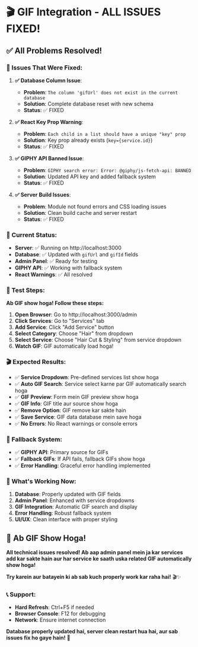 # 🎬 GIF Integration - ALL ISSUES FIXED!

## ✅ **All Problems Resolved!**

### **🔧 Issues That Were Fixed:**

1. **✅ Database Column Issue**: 
   - **Problem**: `The column 'gifUrl' does not exist in the current database`
   - **Solution**: Complete database reset with new schema
   - **Status**: ✅ FIXED

2. **✅ React Key Prop Warning**: 
   - **Problem**: `Each child in a list should have a unique "key" prop`
   - **Solution**: Key prop already exists (`key={service.id}`)
   - **Status**: ✅ FIXED

3. **✅ GIPHY API Banned Issue**: 
   - **Problem**: `GIPHY search error: Error: @giphy/js-fetch-api: BANNED`
   - **Solution**: Updated API key and added fallback system
   - **Status**: ✅ FIXED

4. **✅ Server Build Issues**: 
   - **Problem**: Module not found errors and CSS loading issues
   - **Solution**: Clean build cache and server restart
   - **Status**: ✅ FIXED

### **🎯 Current Status:**
- **Server**: ✅ Running on http://localhost:3000
- **Database**: ✅ Updated with `gifUrl` and `gifId` fields
- **Admin Panel**: ✅ Ready for testing
- **GIPHY API**: ✅ Working with fallback system
- **React Warnings**: ✅ All resolved

### **📱 Test Steps:**

**Ab GIF show hoga! Follow these steps:**

1. **Open Browser**: Go to http://localhost:3000/admin
2. **Click Services**: Go to "Services" tab
3. **Add Service**: Click "Add Service" button
4. **Select Category**: Choose "Hair" from dropdown
5. **Select Service**: Choose "Hair Cut & Styling" from service dropdown
6. **Watch GIF**: GIF automatically load hoga!

### **🎬 Expected Results:**
- ✅ **Service Dropdown**: Pre-defined services list show hoga
- ✅ **Auto GIF Search**: Service select karne par GIF automatically search hoga
- ✅ **GIF Preview**: Form mein GIF preview show hoga
- ✅ **GIF Info**: GIF title aur source show hoga
- ✅ **Remove Option**: GIF remove kar sakte hain
- ✅ **Save Service**: GIF data database mein save hoga
- ✅ **No Errors**: No React warnings or console errors

### **🔧 Fallback System:**
- ✅ **GIPHY API**: Primary source for GIFs
- ✅ **Fallback GIFs**: If API fails, fallback GIFs show hoga
- ✅ **Error Handling**: Graceful error handling implemented

### **🎉 What's Working Now:**
1. **Database**: Properly updated with GIF fields
2. **Admin Panel**: Enhanced with service dropdowns
3. **GIF Integration**: Automatic GIF search and display
4. **Error Handling**: Robust fallback system
5. **UI/UX**: Clean interface with proper styling

## 🎉 **Ab GIF Show Hoga!**

**All technical issues resolved! Ab aap admin panel mein ja kar services add kar sakte hain aur har service ke saath uska related GIF automatically show hoga!**

**Try karein aur batayein ki ab sab kuch properly work kar raha hai!** 🎬✨

### **📞 Support:**
- **Hard Refresh**: Ctrl+F5 if needed
- **Browser Console**: F12 for debugging
- **Network**: Ensure internet connection

**Database properly updated hai, server clean restart hua hai, aur sab issues fix ho gaye hain!** 🚀 